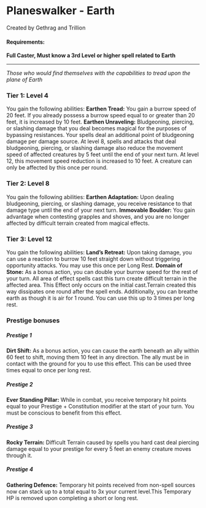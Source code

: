 Planeswalker - Earth
====================

Created by Gethrag and Trillion

#### Requirements:

  
**Full Caster, Must know a 3rd Level or higher spell related to Earth**  

* * *

 _Those who would find themselves with the capabilities to tread upon the plane of Earth_ 

### Tier 1: Level 4

 You gain the following abilities:  **Earthen Tread:** You gain a burrow speed of 20 feet. If you already possess a burrow speed equal to or greater than 20 feet, it is increased by 10 feet.  **Earthen Unraveling:** Bludgeoning, piercing, or slashing damage that you deal becomes magical for the purposes of bypassing resistances. Your spells deal an additional point of bludgeoning damage per damage source. At level 8, spells and attacks that deal bludgeoning, piercing, or slashing damage also reduce the movement speed of affected creatures by 5 feet until the end of your next turn. At level 12, this movement speed reduction is increased to 10 feet. A creature can only be affected by this once per round. 

### Tier 2: Level 8

 You gain the following abilities:  **Earthen Adaptation:** Upon dealing bludgeoning, piercing, or slashing damage, you receive resistance to that damage type until the end of your next turn.  **Immovable Boulder:** You gain advantage when contesting grapples and shoves, and you are no longer affected by difficult terrain created from magical effects.  

### Tier 3: Level 12

 You gain the following abilities:  **Land’s Retreat:** Upon taking damage, you can use a reaction to burrow 10 feet straight down without triggering opportunity attacks. You may use this once per Long Rest.  **Domain of Stone:** As a bonus action, you can double your burrow speed for the rest of your turn. All area of effect spells cast this turn create difficult terrain in the affected area. This Effect only occurs on the initial cast.Terrain created this way dissipates one round after the spell ends. Additionally, you can breathe earth as though it is air for 1 round. You can use this up to 3 times per long rest. 

### Prestige bonuses

##### Prestige 1

**Dirt Shift:** As a bonus action, you can cause the earth beneath an ally within 60 feet to shift, moving them 10 feet in any direction. The ally must be in contact with the ground for you to use this effect. This can be used three times equal to once per long rest. 

##### Prestige 2

**Ever Standing Pillar:** While in combat, you receive temporary hit points equal to your Prestige + Constitution modifier at the start of your turn. You must be conscious to benefit from this effect. 

##### Prestige 3

**Rocky Terrain:** Difficult Terrain caused by spells you hard cast deal piercing damage equal to your prestige for every 5 feet an enemy creature moves through it. 

##### Prestige 4

**Gathering Defence:** Temporary hit points received from non-spell sources now can stack up to a total equal to 3x your current level.This Temporary HP is removed upon completing a short or long rest.
